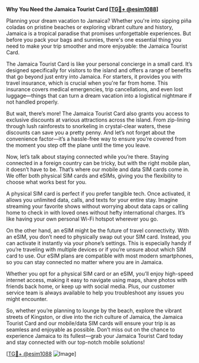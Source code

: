**Why You Need the Jamaica Tourist Card [[TG💪+ @esim1088](https://t.me/s/esim1088)]**

Planning your dream vacation to Jamaica? Whether you're into sipping piña coladas on pristine beaches or exploring vibrant culture and history, Jamaica is a tropical paradise that promises unforgettable experiences. But before you pack your bags and sunnies, there's one essential thing you need to make your trip smoother and more enjoyable: the Jamaica Tourist Card.

The Jamaica Tourist Card is like your personal concierge in a small card. It’s designed specifically for visitors to the island and offers a range of benefits that go beyond just entry into Jamaica. For starters, it provides you with travel insurance, which is crucial when you're far from home. This insurance covers medical emergencies, trip cancellations, and even lost luggage—things that can turn a dream vacation into a logistical nightmare if not handled properly.

But wait, there’s more! The Jamaica Tourist Card also grants you access to exclusive discounts at various attractions across the island. From zip-lining through lush rainforests to snorkeling in crystal-clear waters, these discounts can save you a pretty penny. And let’s not forget about the convenience factor—it’s a hassle-free way to ensure you’re covered from the moment you step off the plane until the time you leave.

Now, let’s talk about staying connected while you’re there. Staying connected in a foreign country can be tricky, but with the right mobile plan, it doesn’t have to be. That’s where our mobile and data SIM cards come in. We offer both physical SIM cards and eSIMs, giving you the flexibility to choose what works best for you. 

A physical SIM card is perfect if you prefer tangible tech. Once activated, it allows you unlimited data, calls, and texts for your entire stay. Imagine streaming your favorite shows without worrying about data caps or calling home to check in with loved ones without hefty international charges. It’s like having your own personal Wi-Fi hotspot wherever you go.

On the other hand, an eSIM might be the future of travel connectivity. With an eSIM, you don’t need to physically swap out your SIM card. Instead, you can activate it instantly via your phone’s settings. This is especially handy if you’re traveling with multiple devices or if you’re unsure about which SIM card to use. Our eSIM plans are compatible with most modern smartphones, so you can stay connected no matter where you are in Jamaica.

Whether you opt for a physical SIM card or an eSIM, you’ll enjoy high-speed internet access, making it easy to navigate using maps, share photos with friends back home, or keep up with social media. Plus, our customer service team is always available to help you troubleshoot any issues you might encounter.

So, whether you’re planning to lounge by the beach, explore the vibrant streets of Kingston, or dive into the rich culture of Jamaica, the Jamaica Tourist Card and our mobile/data SIM cards will ensure your trip is as seamless and enjoyable as possible. Don’t miss out on the chance to experience Jamaica to its fullest—grab your Jamaica Tourist Card today and stay connected with our top-notch mobile solutions!

[[TG💪+ @esim1088](https://t.me/s/esim1088) ![Image](https://i.postimg.cc/Y0z9fWf4/image.png)]